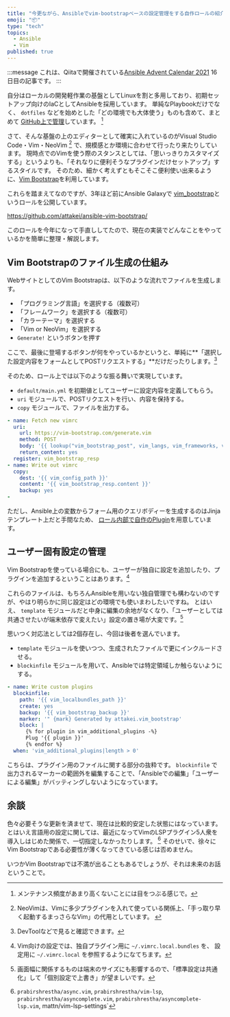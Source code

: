 ```yaml
---
title: "今更ながら、Ansibleでvim-bootstrapベースの設定管理をする自作ロールの紹介をする"
emoji: "📦"
type: "tech"
topics:
  - Ansible
  - Vim
published: true
---
```


:::message
これは、Qiitaで開催されている[Ansible Advent Calendar 2021](https://qiita.com/advent-calendar/2021/ansible) 16日目の記事です。
:::


自分はローカルの開発軽作業の基盤としてLinuxを割と多用しており、初期セットアップ向けのIaCとしてAnsibleを採用しています。
単純なPlaybookだけでなく、 `dotfiles` などを始めとした「どの環境でも大体使う」ものも含めて、まとめて [GitHub上で管理](https://github.com/attakei/workstation)しています。 [^1]

さて、そんな基盤の上のエディターとして確実に入れているのがVisual Studio Code・Vim・NeoVim [^2] で、規模感とか環境に合わせて行ったり来たりしています。
現時点でのVimを使う際のスタンスとしては、「思いっきりカスタマイズする」というよりも、「それなりに便利そうなプラグインだけセットアップ」するスタイルです。
そのため、細かく考えずともそこそこ便利使い出来るように、[Vim Bootstrap](https://vim-bootstrap.com/)を利用しています。

これらを踏まえてなのですが、3年ほど前にAnsible Galaxyで [vim_bootstrap](https://galaxy.ansible.com/attakei/vim_bootstrap)というロールを公開しています。

https://github.com/attakei/ansible-vim-bootstrap/

このロールを今年になって手直ししてたので、現在の実装でどんなことをやっているかを簡単に整理・解説します。

[^1]: メンテナンス頻度があまり高くないことには目をつぶる感じで。
[^2]: NeoVimは、Vimに多少プラグインを入れて使っている関係上、「手っ取り早く起動するまっさらなVim」の代用としています。 [^3]
[^3]: `vim --clean`あたりを使ってない理由は特にないです。

## Vim Bootstrapのファイル生成の仕組み

WebサイトとしてのVim Bootstrapは、以下のような流れでファイルを生成します。

- 「プログラミング言語」を選択する（複数可）
- 「フレームワーク」を選択する（複数可）
- 「カラーテーマ」を選択する
- 「Vim or NeoVim」を選択する
- `Generate!` というボタンを押す

ここで、最後に登場するボタンが何をやっているかというと、単純に**「選択した設定内容をフォームとしてPOSTリクエストする」**だけだったりします。[^4]

そのため、ロール上では以下のような振る舞いで実現しています。

-  `default/main.yml` を初期値としてユーザーに設定内容を定義してもらう。
- `uri` モジュールで、POSTリクエストを行い、内容を保持する。
- `copy` モジュールで、ファイルを出力する。

```yaml:tasks/main.yml
- name: Fetch new vimrc
  uri:
    url: https://vim-bootstrap.com/generate.vim
    method: POST
    body: '{{ lookup("vim_bootstrap_post", vim_langs, vim_frameworks, vim_theme, vim_command)|urlencode }}'
    return_content: yes
  register: vim_bootstrap_resp
- name: Write out vimrc
  copy:
    dest: '{{ vim_config_path }}'
    content: '{{ vim_bootstrap_resp.content }}'
    backup: yes
-
```

ただし、Ansible上の変数からフォーム用のクエリボディーを生成するのはJinjaテンプレート上だと手間なため、
[ロール内部で自作のPlugin](https://github.com/attakei/ansible-vim-bootstrap/blob/master/lookup_plugins/vim_bootstrap_post.py)を用意しています。

[^4]: DevToolなどで見ると確認できます。

## ユーザー固有設定の管理

Vim Bootstrapを使っている場合にも、ユーザーが独自に設定を追加したり、プラグインを追加するということはあります。[^5]

これらのファイルは、もちろんAnsibleを用いない独自管理でも構わないのですが、やはり明らかに同じ設定はどの環境でも使いまわしたいですね。
とはいえ、 `template` モジュールだと中身に編集の余地がなくなり、「ユーザーとしては共通させたいが端末依存で変えたい」設定の置き場が大変です。[^6]

思いつく対応法としては2個存在し、今回は後者を選んでいます。

- `template` モジュールを使いつつ、生成されたファイルで更にインクルードさせる。
- `blockinfile` モジュールを用いて、Ansibleでは特定領域しか触らないようにする。

```yaml:tasks/main.yml
- name: Write custom plugins
  blockinfile:
    path: '{{ vim_localbundles_path }}'
    create: yes
    backup: '{{ vim_bootstrap_backup }}'
    marker: '" {mark} Generated by attakei.vim_bootstrap'
    block: |
      {% for plugin in vim_additional_plugins -%}
      Plug '{{ plugin }}'
      {% endfor %}
  when: 'vim_additional_plugins|length > 0'
```

こちらは、プラグイン用のファイルに関する部分の抜粋です。
 `blockinfile` で出力されるマーカーの範囲外を編集することで、「Ansibleでの編集」「ユーザーによる編集」がバッティングしないようになっています。

[^5]: Vim向けの設定では、独自プラグイン用に `~/.vimrc.local.bundles` を、 設定用に `~/.vimrc.local` を参照するようになてちます。
[^6]: 画面幅に関係するものは端末のサイズにも影響するので、「標準設定は共通化」して「個別設定で上書き」が望ましいです。

## 余談

色々必要そうな更新を済ませて、現在は比較的安定した状態にはなっています。
とはいえ言語用の設定に関しては、最近になってVimのLSPプラグイン5人衆を導入しはじめた関係で、一切指定しなかったりします。 [^7]
そのせいで、徐々にVim Bootstrapである必要性が薄くなってきている感じは否めません。

いつかVim Bootstrapでは不満が出ることもあるでしょうが、それは未来のお話ということで。

<!-- textlint-disable ja-technical-writing/sentence-length,ja-technical-writing/max-comma -->

[^7]: `prabirshrestha/async.vim`, `prabirshrestha/vim-lsp`, `prabirshrestha/asyncomplete.vim`, `prabirshrestha/asyncomplete-lsp.vim`,  mattn/vim-lsp-settings`
 
<!-- textlint-enable ja-technical-writing/sentence-length,ja-technical-writing/max-comma -->
